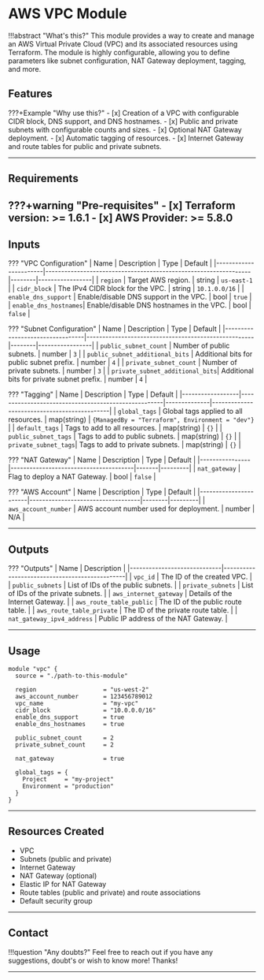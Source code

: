 # AWS VPC Module

!!!abstract "What's this?"
    This module provides a way to create and manage an AWS Virtual Private Cloud (VPC) and its associated resources using Terraform. The module is highly configurable, allowing you to define parameters like subnet configuration, NAT Gateway deployment, tagging, and more.

## Features

???+Example "Why use this?"
    - [x] Creation of a VPC with configurable CIDR block, DNS support, and DNS hostnames.
    - [x] Public and private subnets with configurable counts and sizes.
    - [x] Optional NAT Gateway deployment.
    - [x] Automatic tagging of resources.
    - [x] Internet Gateway and route tables for public and private subnets.

---

## Requirements
???+warning "Pre-requisites"
    - [x] **Terraform version:** >= 1.6.1
    - [x] **AWS Provider:** >= 5.8.0
---

## Inputs

??? "VPC Configuration"
    | Name                  | Description                                                     | Type   | Default         |
    |-----------------------|-----------------------------------------------------------------|--------|-----------------|
    | `region`              | Target AWS region.                                             | string | `us-east-1`     |
    | `cidr_block`          | The IPv4 CIDR block for the VPC.                              | string | `10.1.0.0/16`   |
    | `enable_dns_support`  | Enable/disable DNS support in the VPC.                        | bool   | `true`          |
    | `enable_dns_hostnames`| Enable/disable DNS hostnames in the VPC.                      | bool   | `false`         |

??? "Subnet Configuration"
    | Name                            | Description                                         | Type   | Default         |
    |---------------------------------|-----------------------------------------------------|--------|-----------------|
    | `public_subnet_count`           | Number of public subnets.                          | number | `3`             |
    | `public_subnet_additional_bits` | Additional bits for public subnet prefix.          | number | `4`             |
    | `private_subnet_count`          | Number of private subnets.                         | number | `3`             |
    | `private_subnet_additional_bits`| Additional bits for private subnet prefix.         | number | `4`             |

??? "Tagging"
    | Name             | Description                                         | Type         | Default                                     |
    |------------------|-----------------------------------------------------|--------------|---------------------------------------------|
    | `global_tags`    | Global tags applied to all resources.              | map(string)  | `{ManagedBy = "Terraform", Environment = "dev"}` |
    | `default_tags`   | Tags to add to all resources.                      | map(string)  | `{}`                                        |
    | `public_subnet_tags` | Tags to add to public subnets.                 | map(string)  | `{}`                                        |
    | `private_subnet_tags`| Tags to add to private subnets.                | map(string)  | `{}`                                        |

??? "NAT Gateway"
    | Name           | Description                           | Type  | Default |
    |----------------|---------------------------------------|-------|---------|
    | `nat_gateway`  | Flag to deploy a NAT Gateway.         | bool  | `false` |

??? "AWS Account"
    | Name                  | Description                       | Type   | Default |
    |-----------------------|-----------------------------------|--------|---------|
    | `aws_account_number`  | AWS account number used for deployment. | number | N/A     |

---

## Outputs

??? "Outputs"
    | Name                        | Description                                   |
    |-----------------------------|-----------------------------------------------|
    | `vpc_id`                    | The ID of the created VPC.                   |
    | `public_subnets`            | List of IDs of the public subnets.           |
    | `private_subnets`           | List of IDs of the private subnets.          |
    | `aws_internet_gateway`      | Details of the Internet Gateway.             |
    | `aws_route_table_public`    | The ID of the public route table.            |
    | `aws_route_table_private`   | The ID of the private route table.           |
    | `nat_gateway_ipv4_address`  | Public IP address of the NAT Gateway.         |

---

## Usage
```hcl
module "vpc" {
  source = "./path-to-this-module"

  region                   = "us-west-2"
  aws_account_number       = 123456789012
  vpc_name                 = "my-vpc"
  cidr_block               = "10.0.0.0/16"
  enable_dns_support       = true
  enable_dns_hostnames     = true

  public_subnet_count      = 2
  private_subnet_count     = 2

  nat_gateway              = true

  global_tags = {
    Project     = "my-project"
    Environment = "production"
  }
}
```

---

## Resources Created
- VPC
- Subnets (public and private)
- Internet Gateway
- NAT Gateway (optional)
- Elastic IP for NAT Gateway
- Route tables (public and private) and route associations
- Default security group

---
## **Contact**

!!!question "Any doubts?"
    Feel free to reach out if you have any suggestions, doubt's or wish to know more! Thanks!

---